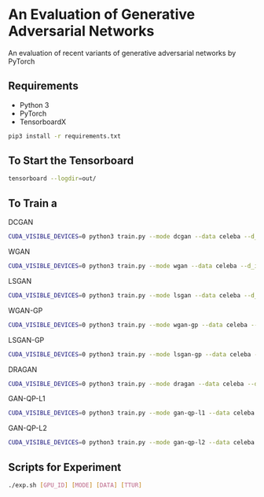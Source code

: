 # An Evaluation of Generative Adversarial Networks

An evaluation of recent variants of generative adversarial networks by PyTorch

## Requirements

* Python 3
* PyTorch
* TensorboardX

```bash
pip3 install -r requirements.txt
```


## To Start the Tensorboard

```bash
tensorboard --logdir=out/
```


## To Train a

DCGAN

```bash
CUDA_VISIBLE_DEVICES=0 python3 train.py --mode dcgan --data celeba --d_iters 1 --g_iters 2 --gpu --ttur
```

WGAN

```bash
CUDA_VISIBLE_DEVICES=0 python3 train.py --mode wgan --data celeba --d_iters 5 --g_iters 1 --gpu --ttur
```

LSGAN

```bash
CUDA_VISIBLE_DEVICES=0 python3 train.py --mode lsgan --data celeba --d_iters 1 --g_iters 1 --gpu --ttur
```

WGAN-GP

```bash
CUDA_VISIBLE_DEVICES=0 python3 train.py --mode wgan-gp --data celeba --d_iters 5 --g_iters 1 --gpu --ttur
```

LSGAN-GP

```bash
CUDA_VISIBLE_DEVICES=0 python3 train.py --mode lsgan-gp --data celeba --d_iters 1 --g_iters 1 --gpu --ttur
```

DRAGAN

```bash
CUDA_VISIBLE_DEVICES=0 python3 train.py --mode dragan --data celeba --d_iters 1 --g_iters 1 --gpu --ttur
```

GAN-QP-L1

```bash
CUDA_VISIBLE_DEVICES=0 python3 train.py --mode gan-qp-l1 --data celeba --d_iters 2 --g_iters 1 --gpu --ttur
```

GAN-QP-L2

```bash
CUDA_VISIBLE_DEVICES=0 python3 train.py --mode gan-qp-l2 --data celeba --d_iters 2 --g_iters 1 --gpu --ttur
```

## Scripts for Experiment

```bash
./exp.sh [GPU_ID] [MODE] [DATA] [TTUR]
```
